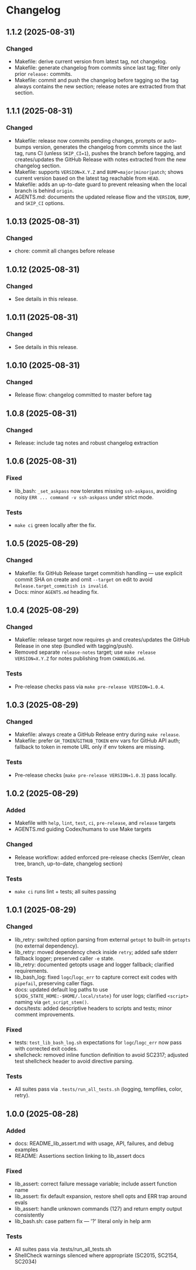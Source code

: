 # Changelog

## 1.1.2 (2025-08-31)

### Changed
- Makefile: derive current version from latest tag, not changelog.
- Makefile: generate changelog from commits since last tag; filter only prior `release:` commits.
- Makefile: commit and push the changelog before tagging so the tag always contains the new section; release notes are extracted from that section.

## 1.1.1 (2025-08-31)

### Changed
- Makefile: release now commits pending changes, prompts or auto-bumps version, generates the changelog from commits since the last tag, runs CI (unless `SKIP_CI=1`), pushes the branch before tagging, and creates/updates the GitHub Release with notes extracted from the new changelog section.
- Makefile: supports `VERSION=X.Y.Z` and `BUMP=major|minor|patch`; shows current version based on the latest tag reachable from `HEAD`.
- Makefile: adds an up-to-date guard to prevent releasing when the local branch is behind `origin`.
- AGENTS.md: documents the updated release flow and the `VERSION`, `BUMP`, and `SKIP_CI` options.

## 1.0.13 (2025-08-31)

### Changed
- chore: commit all changes before release

## 1.0.12 (2025-08-31)

### Changed
- See details in this release.

## 1.0.11 (2025-08-31)

### Changed
- See details in this release.

## 1.0.10 (2025-08-31)

### Changed
- Release flow: changelog committed to master before tag

## 1.0.8 (2025-08-31)

### Changed
- Release: include tag notes and robust changelog extraction

## 1.0.6 (2025-08-31)

### Fixed
- lib_bash: `_set_askpass` now tolerates missing `ssh-askpass`, avoiding noisy `ERR ... command -v ssh-askpass` under strict mode.

### Tests
- `make ci` green locally after the fix.

## 1.0.5 (2025-08-29)

### Changed
- Makefile: fix GitHub Release target commitish handling — use explicit commit SHA on create and omit `--target` on edit to avoid `Release.target_commitish is invalid`.
- Docs: minor `AGENTS.md` heading fix.

## 1.0.4 (2025-08-29)

### Changed
- Makefile: release target now requires `gh` and creates/updates the GitHub Release in one step (bundled with tagging/push).
- Removed separate `release-notes` target; use `make release VERSION=X.Y.Z` for notes publishing from `CHANGELOG.md`.

### Tests
- Pre-release checks pass via `make pre-release VERSION=1.0.4`.

## 1.0.3 (2025-08-29)

### Changed
- Makefile: always create a GitHub Release entry during `make release`.
- Makefile: prefer `GH_TOKEN`/`GITHUB_TOKEN` env vars for GitHub API auth; fallback to token in remote URL only if env tokens are missing.

### Tests
- Pre-release checks (`make pre-release VERSION=1.0.3`) pass locally.

## 1.0.2 (2025-08-29)

### Added
- Makefile with `help`, `lint`, `test`, `ci`, `pre-release`, and `release` targets
- AGENTS.md guiding Codex/humans to use Make targets

### Changed
- Release workflow: added enforced pre-release checks (SemVer, clean tree, branch, up-to-date, changelog section)

### Tests
- `make ci` runs lint + tests; all suites passing

## 1.0.1 (2025-08-29)

### Changed
- lib_retry: switched option parsing from external `getopt` to built-in `getopts` (no external dependency).
- lib_retry: moved dependency check inside `retry`; added safe stderr fallback logger; preserved caller `-e` state.
- lib_retry: documented getopts usage and logger fallback; clarified requirements.
- lib_bash_log: fixed `logc`/`logc_err` to capture correct exit codes with `pipefail`, preserving caller flags.
- docs: updated default log paths to use `${XDG_STATE_HOME:-$HOME/.local/state}` for user logs; clarified `<script>` naming via `get_script_stem()`.
- docs/tests: added descriptive headers to scripts and tests; minor comment improvements.

### Fixed
- tests: `test_lib_bash_log.sh` expectations for `logc`/`logc_err` now pass with corrected exit codes.
- shellcheck: removed inline function definition to avoid SC2317; adjusted test shellcheck header to avoid directive parsing.

### Tests
- All suites pass via `.tests/run_all_tests.sh` (logging, tempfiles, color, retry).

## 1.0.0 (2025-08-28)

### Added
- docs: README_lib_assert.md with usage, API, failures, and debug examples
- README: Assertions section linking to lib_assert docs

### Fixed
- lib_assert: correct failure message variable; include assert function name
- lib_assert: fix default expansion, restore shell opts and ERR trap around evals
- lib_assert: handle unknown commands (127) and return empty output consistently
- lib_bash.sh: case pattern fix — '?' literal only in help arm

### Tests
- All suites pass via .tests/run_all_tests.sh
- ShellCheck warnings silenced where appropriate (SC2015, SC2154, SC2034)

